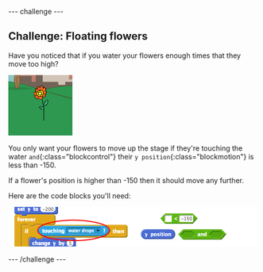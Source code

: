--- challenge ---
## Challenge: Floating flowers
Have you noticed that if you water your flowers enough times that they move too high?

![screenshot](images/flowers-movement-bug.png)

You only want your flowers to move up the stage if they're touching the water `and`{:class="blockcontrol"} their `y position`{:class="blockmotion"} is less than -150.

If a flower's position is higher than -150 then it should move any further.

Here are the code blocks you'll need:

![screenshot](images/flowers-movement-bug-code.png)




--- /challenge ---